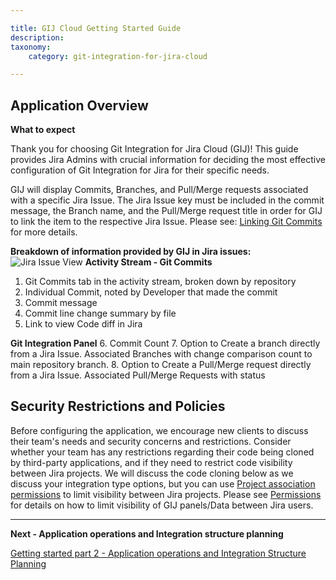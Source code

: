 ```yaml
---

title: GIJ Cloud Getting Started Guide
description:
taxonomy:
    category: git-integration-for-jira-cloud

---
```

## Application Overview
**What to expect**

Thank you for choosing Git Integration for Jira Cloud (GIJ)! This guide provides Jira Admins with crucial information for deciding the most effective configuration of Git Integration for Jira for their specific needs.

GIJ will display Commits, Branches, and Pull/Merge requests associated with a specific Jira Issue. The Jira Issue key must be included in the commit message, the Branch name, and the Pull/Merge request title in order for GIJ to link the item to the respective Jira Issue. 
 Please see: [Linking Git Commits](https://help.gitkraken.com/git-integration-for-jira-cloud/linking-git-commits-to-jira-issues-gij-cloud/) for more details.

**Breakdown of information provided by GIJ in Jira issues:**
![Jira Issue View](/wp-content/uploads/Jira-Issue-Breakdown.png)
**Activity Stream - Git Commits**
1. Git Commits tab in the activity stream, broken down by repository
2. Individual Commit, noted by Developer that made the commit
3. Commit message
4. Commit line change summary by file
5. Link to view Code diff in Jira

**Git Integration Panel**
6. Commit Count
7. Option to Create a branch directly from a Jira Issue. Associated Branches with change comparison count to main repository branch.
8. Option to Create a Pull/Merge request directly from a Jira Issue. Associated Pull/Merge Requests with status



## Security Restrictions and Policies

Before configuring the application, we encourage new clients to discuss their team's needs and security concerns and restrictions. Consider whether your team has any restrictions regarding their code being cloned by third-party applications, and if they need to restrict code visibility between Jira projects. We will discuss the code cloning below as we discuss your integration type options, but you can use [Project association permissions](https://help.gitkraken.com/git-integration-for-jira-cloud/setting-project-permissions-gij-cloud/) to limit visibility between Jira projects. Please see [Permissions](https://help.gitkraken.com/git-integration-for-jira-cloud/permissions-gij-cloud/) for details on how to limit visibility of GIJ panels/Data between Jira users.

___

**Next - Application operations and Integration structure planning**

[Getting started part 2 - Application operations and Integration Structure Planning](/git-integration-for-jira-cloud/Getting-Started-Guide-App-operations-and-planning)

